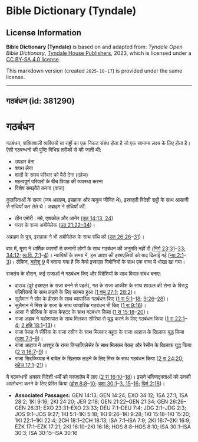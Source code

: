 # Bible Dictionary (Tyndale)

## License Information

**Bible Dictionary (Tyndale)** is based on and adapted from: _Tyndale Open Bible Dictionary_, [Tyndale House Publishers](https://tyndaleopenresources.com/), 2023, which is licensed under a [CC BY-SA 4.0 license](https://creativecommons.org/licenses/by-sa/4.0/legalcode.en).

This markdown version (created `2025-10-17`) is provided under the same license.



--------------------------------

## गठबंधन (id: 381290)

गठबंधन
======

गठबंधन, शक्तिशाली व्यक्तियों या राष्ट्रों का एक निकट संबंध होता है जो एक सामान्य लक्ष्य के लिए होता है। ऐसी गठबन्धनों की पुष्टि विभिन्न तरीकों से की जाती थी:

* उपहार देना
* शपथ लेना
* शादी के समय परिवार को पैसे देना (दहेज)
* महत्वपूर्ण परिवारों के बीच विवाह की व्यवस्था करना
* विशेष समझौते करना (वाचा)

कुलपिताओं के समय (जब अब्राहम, इसहाक और याकूब जीवित थे), इस्राएली विदेशी राष्ट्रों के साथ आसानी से संधियाँ कर लेते थे। अब्राहम ने संधियाँ कीं:

* तीन एमोरी : मम्रे, एशकोल और आनेर ([उत 14:13, 24](https://ref.ly/Gen14:13,Gen14:24))
* गरार के राजा अबीमेलेक ([उत 21:22–34](https://ref.ly/Gen21:22-Gen21:34))।

अब्राहम के पुत्र, इसहाक ने भी अबीमेलेक के साथ संधि की ([उत 26:26](https://ref.ly/Gen26:26-Gen26:31)–[31](https://ref.ly/Gen26:26-Gen26:31))।

बाद में, मूसा ने धार्मिक कारणों से कनानी लोगों के साथ गठबंधन की अनुमति नहीं दी ([निर्ग 23:31](https://ref.ly/Exod23:31-Exod23:33)–[33](https://ref.ly/Exod23:31-Exod23:33); [34:12](https://ref.ly/Exod34:12); [व्य.वि. 7:1](https://ref.ly/Deut7:1-Deut7:4)–[4](https://ref.ly/Deut7:1-Deut7:4))। न्यायियों के समय में, इस आज्ञा की इस्राएलियों को याद दिलाई गई ([न्या 2:1](https://ref.ly/Judg2:1-Judg2:3)–[3](https://ref.ly/Judg2:1-Judg2:3))। लेकिन, [यहोशू 9](https://ref.ly/Josh9:1-Josh9:27) में बताया गया है कि कैसे इस्राएल गिबोनियों के साथ एक वाचा में धोखा खा गया।

राजतंत्र के दौरान, कई राजाओं ने गठबंधन किए और विदेशियों के साथ विवाह संबंध बनाए:

* दाऊद (पूरे इस्राएल के राजा बनने से पहले), गत के राजा आकीश के साथ शाऊल की सेना के विरुद्ध पलिश्तियों के साथ लड़ने के लिए सहमत हुआ ([1 शमू 27:1](https://ref.ly/1Sam27:1); [28:2](https://ref.ly/1Sam28:2))।
* सुलैमान ने सोर के हीराम के साथ व्यापारिक गठबंधन किए ([1 रा 5:1](https://ref.ly/1Kgs5:1-1Kgs5:18)–[18](https://ref.ly/1Kgs5:1-1Kgs5:18); [9:26](https://ref.ly/1Kgs9:26-1Kgs9:28)–[28](https://ref.ly/1Kgs9:26-1Kgs9:28))।
* सुलैमान ने मिस्र के राजा के साथ व्यापारिक गठबंधन भी किए ([1 रा 9:16](https://ref.ly/1Kgs9:16))।
* आसा ने सीरिया के राजा बेन्हदद के साथ गठबंधन किया ([1 रा 15:18](https://ref.ly/1Kgs15:18-1Kgs15:20)–[20](https://ref.ly/1Kgs15:18-1Kgs15:20))।
* राजा अहाब ने यहोशापात के साथ मिलकर सीरिया से युद्ध करने के लिए गठबंधन किया ([1 रा 22:1](https://ref.ly/1Kgs22:1-1Kgs22:4)–[4](https://ref.ly/1Kgs22:1-1Kgs22:4); [2 इति 18:1](https://ref.ly/2Chr18:1-2Chr18:13)–[13](https://ref.ly/2Chr18:1-2Chr18:13))।
* राजा पेकह ने सीरिया के राजा रसीन के साथ मिलकर यहूदा के राजा आहाज के खिलाफ युद्ध किया ([यशा 7:1](https://ref.ly/Isa7:1-Isa7:9)–[9](https://ref.ly/Isa7:1-Isa7:9))।
* राजा आहाज ने अश्शूर के राजा तिग्लत्पिलेसेर के साथ मिलकर पेकह और रेसीन के खिलाफ युद्ध किया ([2 रा 16:7](https://ref.ly/2Kgs16:7-2Kgs16:9)–[9](https://ref.ly/2Kgs16:7-2Kgs16:9))।
* राजा सिदकिय्याह ने बाबेल के खिलाफ लड़ने के लिए मिस्र के साथ गठबंधन किया ([2 रा 24:20](https://ref.ly/2Kgs24:20); [यहेज 17:1](https://ref.ly/Ezek17:1-Ezek17:21)–[21](https://ref.ly/Ezek17:1-Ezek17:21))।

ये गठबन्धनों अक्सर विदेशी धर्मों को यरूशलेम में लाए ([2 रा 16:10](https://ref.ly/2Kgs16:10-2Kgs16:18)–[18](https://ref.ly/2Kgs16:10-2Kgs16:18))। इसने भविष्यद्वक्ताओं को उनकी आलोचना करने के लिए प्रेरित किया ([होश 8:8](https://ref.ly/Hos8:8-Hos8:10)–[10](https://ref.ly/Hos8:8-Hos8:10); [यशा 30:1](https://ref.ly/Isa30:1-Isa30:3,Isa30:15-Isa30:16)–[3, 15](https://ref.ly/Isa30:1-Isa30:3,Isa30:15-Isa30:16)–[16](https://ref.ly/Isa30:1-Isa30:3,Isa30:15-Isa30:16); [यिर्म 2:18](https://ref.ly/Jer2:18))।

* **Associated Passages:** GEN 14:13; GEN 14:24; EXO 34:12; 1SA 27:1; 1SA 28:2; 1KI 9:16; 2KI 24:20; JER 2:18; GEN 21:22–GEN 21:34; GEN 26:26–GEN 26:31; EXO 23:31–EXO 23:33; DEU 7:1–DEU 7:4; JDG 2:1–JDG 2:3; JOS 9:1–JOS 9:27; 1KI 5:1–1KI 5:18; 1KI 9:26–1KI 9:28; 1KI 15:18–1KI 15:20; 1KI 22:1–1KI 22:4; 2CH 18:1–2CH 18:13; ISA 7:1–ISA 7:9; 2KI 16:7–2KI 16:9; EZK 17:1–EZK 17:21; 2KI 16:10–2KI 16:18; HOS 8:8–HOS 8:10; ISA 30:1–ISA 30:3; ISA 30:15–ISA 30:16

